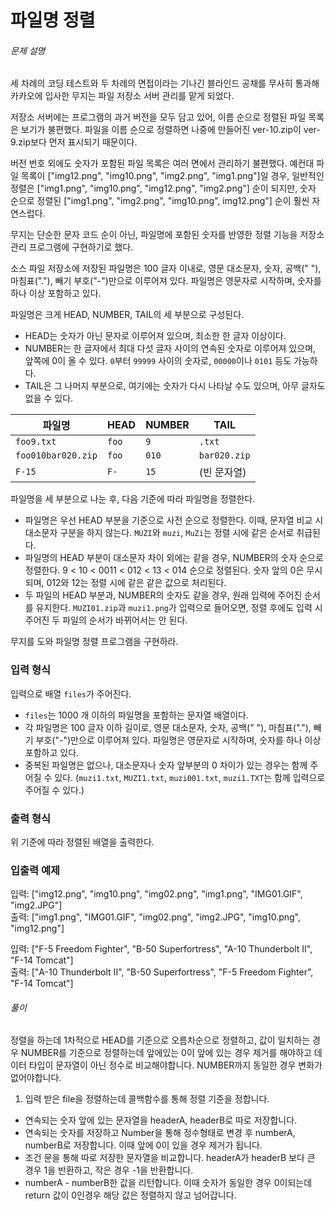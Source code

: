 # 파일명 정렬
###### 문제 설명
세 차례의 코딩 테스트와 두 차례의 면접이라는 기나긴 블라인드 공채를 무사히 통과해 카카오에 입사한 무지는 파일 저장소 서버 관리를 맡게 되었다.

저장소 서버에는 프로그램의 과거 버전을 모두 담고 있어, 이름 순으로 정렬된 파일 목록은 보기가 불편했다. 파일을 이름 순으로 정렬하면 나중에 만들어진 ver-10.zip이 ver-9.zip보다 먼저 표시되기 때문이다.

버전 번호 외에도 숫자가 포함된 파일 목록은 여러 면에서 관리하기 불편했다. 예컨대 파일 목록이 ["img12.png", "img10.png", "img2.png", "img1.png"]일 경우, 일반적인 정렬은 ["img1.png", "img10.png", "img12.png", "img2.png"] 순이 되지만, 숫자 순으로 정렬된 ["img1.png", "img2.png", "img10.png", img12.png"] 순이 훨씬 자연스럽다.

무지는 단순한 문자 코드 순이 아닌, 파일명에 포함된 숫자를 반영한 정렬 기능을 저장소 관리 프로그램에 구현하기로 했다.

소스 파일 저장소에 저장된 파일명은 100 글자 이내로, 영문 대소문자, 숫자, 공백(" "), 마침표("."), 빼기 부호("-")만으로 이루어져 있다. 파일명은 영문자로 시작하며, 숫자를 하나 이상 포함하고 있다.

파일명은 크게 HEAD, NUMBER, TAIL의 세 부분으로 구성된다.

-   HEAD는 숫자가 아닌 문자로 이루어져 있으며, 최소한 한 글자 이상이다.
-   NUMBER는 한 글자에서 최대 다섯 글자 사이의 연속된 숫자로 이루어져 있으며, 앞쪽에 0이 올 수 있다.  `0`부터  `99999`  사이의 숫자로,  `00000`이나  `0101`  등도 가능하다.
-   TAIL은 그 나머지 부분으로, 여기에는 숫자가 다시 나타날 수도 있으며, 아무 글자도 없을 수 있다.

|파일명|HEAD|NUMBER|TAIL|
|--|--|--|--|
|`foo9.txt`|`foo`|`9`|`.txt`|
|`foo010bar020.zip`|`foo`|`010`|`bar020.zip`|
|`F-15`|`F-`|`15`|(빈 문자열)|

파일명을 세 부분으로 나눈 후, 다음 기준에 따라 파일명을 정렬한다.

-   파일명은 우선 HEAD 부분을 기준으로 사전 순으로 정렬한다. 이때, 문자열 비교 시 대소문자 구분을 하지 않는다.  `MUZI`와  `muzi`,  `MuZi`는 정렬 시에 같은 순서로 취급된다.
-   파일명의 HEAD 부분이 대소문자 차이 외에는 같을 경우, NUMBER의 숫자 순으로 정렬한다. 9 < 10 < 0011 < 012 < 13 < 014 순으로 정렬된다. 숫자 앞의 0은 무시되며, 012와 12는 정렬 시에 같은 같은 값으로 처리된다.
-   두 파일의 HEAD 부분과, NUMBER의 숫자도 같을 경우, 원래 입력에 주어진 순서를 유지한다.  `MUZI01.zip`과  `muzi1.png`가 입력으로 들어오면, 정렬 후에도 입력 시 주어진 두 파일의 순서가 바뀌어서는 안 된다.

무지를 도와 파일명 정렬 프로그램을 구현하라.

### 입력 형식

입력으로 배열  `files`가 주어진다.

-   `files`는 1000 개 이하의 파일명을 포함하는 문자열 배열이다.
-   각 파일명은 100 글자 이하 길이로, 영문 대소문자, 숫자, 공백(" "), 마침표("."), 빼기 부호("-")만으로 이루어져 있다. 파일명은 영문자로 시작하며, 숫자를 하나 이상 포함하고 있다.
-   중복된 파일명은 없으나, 대소문자나 숫자 앞부분의 0 차이가 있는 경우는 함께 주어질 수 있다. (`muzi1.txt`,  `MUZI1.txt`,  `muzi001.txt`,  `muzi1.TXT`는 함께 입력으로 주어질 수 있다.)

### 출력 형식

위 기준에 따라 정렬된 배열을 출력한다.

### 입출력 예제

입력: ["img12.png", "img10.png", "img02.png", "img1.png", "IMG01.GIF", "img2.JPG"]  
출력: ["img1.png", "IMG01.GIF", "img02.png", "img2.JPG", "img10.png", "img12.png"]

입력: ["F-5 Freedom Fighter", "B-50 Superfortress", "A-10 Thunderbolt II", "F-14 Tomcat"]  
출력: ["A-10 Thunderbolt II", "B-50 Superfortress", "F-5 Freedom Fighter", "F-14 Tomcat"]

###### 풀이
정렬을 하는데 1차적으로 HEAD를 기준으로 오름차순으로 정렬하고, 값이 일치하는 경우 NUMBER를 기준으로 정렬하는데 앞에있는 0이 앞에 있는 경우 제거를 해야하고 데이터 타입이 문자열이 아닌 정수로 비교해야합니다. NUMBER까지 동일한 경우 변화가 없어야합니다.

1. 입력 받은 file을 정렬하는데 콜백함수를 통해 정렬 기준을 정합니다.
 - 연속되는 숫자 앞에 있는 문자열을  headerA, headerB로 따로 저장합니다.
 - 연속되는 숫자를 저장하고 Number을 통해 정수형태로 변경 후 numberA, numberB로 저장합니다. 이때 앞에 0이 있을 경우 제거가 됩니다.
 - 조건 문을 통해 따로 저장한 문자열을 비교합니다. headerA가 headerB 보다 큰 경우 1을 반환하고, 작은 경우 -1을 반환합니다.
 - numberA - numberB한 값을 리턴합니다. 이때 숫자가 동일한 경우 0이되는데 return 값이 0인경우 해당 값은 정렬하지 않고 넘어갑니다.